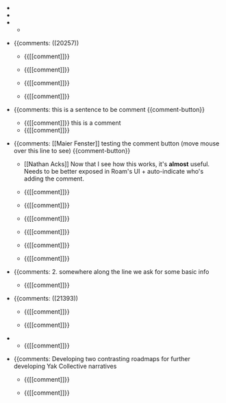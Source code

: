 - 
- 
- 
    - 
- {{comments: ((20257))
    - {{[[comment]]}}

    - {{[[comment]]}}

    - {{[[comment]]}}

    - {{[[comment]]}}

- {{comments: this is a sentence to be comment {{comment-button}}
    - {{[[comment]]}}
this is a comment
    - {{[[comment]]}}

- {{comments: [[Maier Fenster]] testing the comment button (move mouse over this line to see) {{comment-button}}
    - [[Nathan Acks]] Now that I see how this works, it's __almost__ useful. Needs to be better exposed in Roam's UI + auto-indicate who's adding the comment.
    - {{[[comment]]}}

    - {{[[comment]]}}
    - {{[[comment]]}}

    - {{[[comment]]}}

    - {{[[comment]]}}

    - {{[[comment]]}}

- {{comments: 2. somewhere along the line we ask for some basic info

    - {{[[comment]]}}

- {{comments: ((21393))
    - {{[[comment]]}}

    - {{[[comment]]}}

- 
    - {{[[comment]]}}

- {{comments: Developing two contrasting roadmaps for further developing Yak Collective narratives
    - {{[[comment]]}}

    - {{[[comment]]}}

